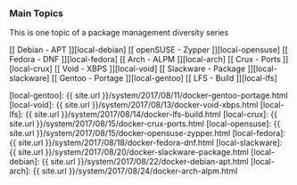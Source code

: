 ### Main Topics

This is one topic of a package management diversity series

[[ Debian - APT ]][local-debian]
[[ openSUSE - Zypper ]][local-opensuse]
[[ Fedora - DNF ]][local-fedora]
[[ Arch - ALPM ]][local-arch]
[[ Crux - Ports ]][local-crux]
[[ Void - XBPS ]][local-void]
[[ Slackware - Package ]][local-slackware]
[[ Gentoo - Portage ]][local-gentoo]
[[ LFS - Build ]][local-lfs]

[//]: <> ( -- -- -- links below -- -- -- )

[local-gentoo]:		{{ site.url }}/system/2017/08/11/docker-gentoo-portage.html
[local-void]:		{{ site.url }}/system/2017/08/13/docker-void-xbps.html
[local-lfs]:		{{ site.url }}/system/2017/08/14/docker-lfs-build.html
[local-crux]:		{{ site.url }}/system/2017/08/15/docker-crux-ports.html
[local-opensuse]:	{{ site.url }}/system/2017/08/15/docker-opensuse-zypper.html
[local-fedora]:		{{ site.url }}/system/2017/08/18/docker-fedora-dnf.html
[local-slackware]:	{{ site.url }}/system/2017/08/20/docker-slackware-package.html
[local-debian]:		{{ site.url }}/system/2017/08/22/docker-debian-apt.html
[local-arch]:		{{ site.url }}/system/2017/08/24/docker-arch-alpm.html
